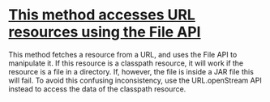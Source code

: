 # [This method accesses URL resources using the File API](http://fb-contrib.sourceforge.net/bugdescriptions.html#CRF_CONFLATING_RESOURCES_AND_FILES)

This method fetches a resource from a URL, and uses the File API to manipulate it. If this resource is a
    		classpath resource, it will work if the resource is a file in a directory. If, however, the file is inside a JAR file
    		this will fail. To avoid this confusing inconsistency, use the URL.openStream API instead to access the data of the classpath resource.